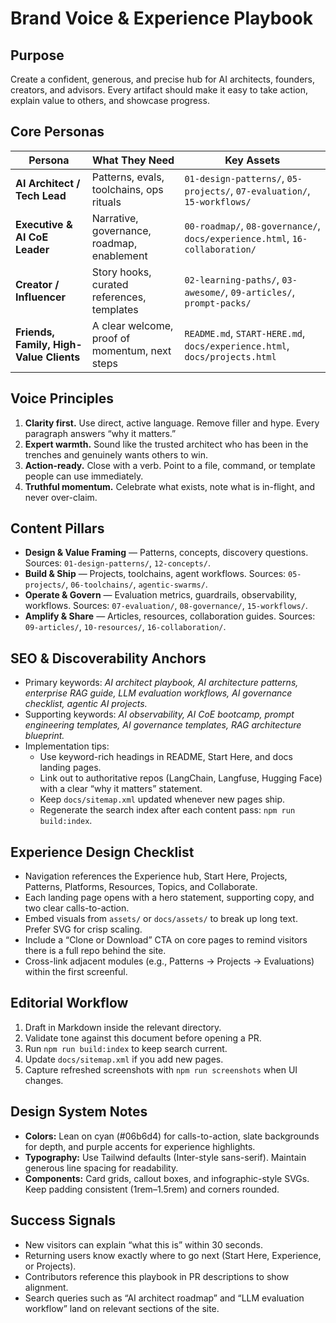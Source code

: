 # Brand Voice & Experience Playbook

## Purpose
Create a confident, generous, and precise hub for AI architects, founders, creators, and advisors. Every artifact should make it easy to take action, explain value to others, and showcase progress.

## Core Personas
| Persona | What They Need | Key Assets |
| --- | --- | --- |
| **AI Architect / Tech Lead** | Patterns, evals, toolchains, ops rituals | `01-design-patterns/`, `05-projects/`, `07-evaluation/`, `15-workflows/` |
| **Executive & AI CoE Leader** | Narrative, governance, roadmap, enablement | `00-roadmap/`, `08-governance/`, `docs/experience.html`, `16-collaboration/` |
| **Creator / Influencer** | Story hooks, curated references, templates | `02-learning-paths/`, `03-awesome/`, `09-articles/`, `prompt-packs/` |
| **Friends, Family, High-Value Clients** | A clear welcome, proof of momentum, next steps | `README.md`, `START-HERE.md`, `docs/experience.html`, `docs/projects.html` |

## Voice Principles
1. **Clarity first.** Use direct, active language. Remove filler and hype. Every paragraph answers “why it matters.”
2. **Expert warmth.** Sound like the trusted architect who has been in the trenches and genuinely wants others to win.
3. **Action-ready.** Close with a verb. Point to a file, command, or template people can use immediately.
4. **Truthful momentum.** Celebrate what exists, note what is in-flight, and never over-claim.

## Content Pillars
- **Design & Value Framing** — Patterns, concepts, discovery questions. Sources: `01-design-patterns/`, `12-concepts/`.
- **Build & Ship** — Projects, toolchains, agent workflows. Sources: `05-projects/`, `06-toolchains/`, `agentic-swarms/`.
- **Operate & Govern** — Evaluation metrics, guardrails, observability, workflows. Sources: `07-evaluation/`, `08-governance/`, `15-workflows/`.
- **Amplify & Share** — Articles, resources, collaboration guides. Sources: `09-articles/`, `10-resources/`, `16-collaboration/`.

## SEO & Discoverability Anchors
- Primary keywords: *AI architect playbook, AI architecture patterns, enterprise RAG guide, LLM evaluation workflows, AI governance checklist, agentic AI projects.*
- Supporting keywords: *AI observability, AI CoE bootcamp, prompt engineering templates, AI governance templates, RAG architecture blueprint.*
- Implementation tips:
  - Use keyword-rich headings in README, Start Here, and docs landing pages.
  - Link out to authoritative repos (LangChain, Langfuse, Hugging Face) with a clear “why it matters” statement.
  - Keep `docs/sitemap.xml` updated whenever new pages ship.
  - Regenerate the search index after each content pass: `npm run build:index`.

## Experience Design Checklist
- Navigation references the Experience hub, Start Here, Projects, Patterns, Platforms, Resources, Topics, and Collaborate.
- Each landing page opens with a hero statement, supporting copy, and two clear calls-to-action.
- Embed visuals from `assets/` or `docs/assets/` to break up long text. Prefer SVG for crisp scaling.
- Include a “Clone or Download” CTA on core pages to remind visitors there is a full repo behind the site.
- Cross-link adjacent modules (e.g., Patterns → Projects → Evaluations) within the first screenful.

## Editorial Workflow
1. Draft in Markdown inside the relevant directory.
2. Validate tone against this document before opening a PR.
3. Run `npm run build:index` to keep search current.
4. Update `docs/sitemap.xml` if you add new pages.
5. Capture refreshed screenshots with `npm run screenshots` when UI changes.

## Design System Notes
- **Colors:** Lean on cyan (#06b6d4) for calls-to-action, slate backgrounds for depth, and purple accents for experience highlights.
- **Typography:** Use Tailwind defaults (Inter-style sans-serif). Maintain generous line spacing for readability.
- **Components:** Card grids, callout boxes, and infographic-style SVGs. Keep padding consistent (1rem–1.5rem) and corners rounded.

## Success Signals
- New visitors can explain “what this is” within 30 seconds.
- Returning users know exactly where to go next (Start Here, Experience, or Projects).
- Contributors reference this playbook in PR descriptions to show alignment.
- Search queries such as “AI architect roadmap” and “LLM evaluation workflow” land on relevant sections of the site.
